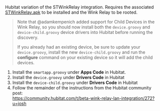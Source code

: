 Hubitat variation of the STWinkRelay integration. Requires the associated [STWinkRelay.apk](http://wink.boshdirect.com/updates/files/STWinkRelay_0-2-1a.apk) to be installed and the Wink Relay to be rooted.

> Note that @adamkempenich added support for Child Devices in the Wink Relay, so you should now install both the `device.groovy` and `device-child.groovy` device drivers into Hubitat before running the discovery. 
>
> If you already had an existing device, be sure to update your `device.groovy`, install the new `device-child.groovy` and run the **configure** command on your existing device so it will add the child devices. 

1. Install the `smartapp.groovy` under **Apps Code** in Hubitat. 
1. Install the `device.groovy` under **Drivers Code** in Hubitat
1. Install the `device-child.groovy` under **Drivers Code** in Hubitat
1. Follow the remainder of the instructions from the Hubitat community post:  
   https://community.hubitat.com/t/beta-wink-relay-lan-integration/272?u=josh
